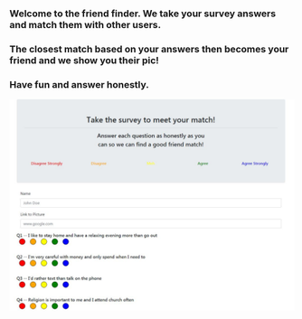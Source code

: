 ### Welcome to the friend finder.  We take your survey answers and match them with other users.
### The closest match based on your answers then becomes your friend and we show you their pic!
### Have fun and answer honestly.

![friend_finder](Capture.JPG)
